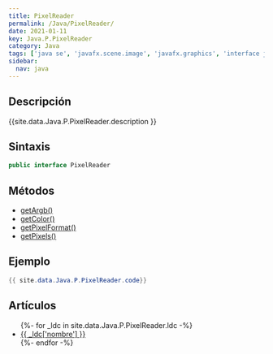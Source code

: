 ```yaml
---
title: PixelReader
permalink: /Java/PixelReader/
date: 2021-01-11
key: Java.P.PixelReader
category: Java
tags: ['java se', 'javafx.scene.image', 'javafx.graphics', 'interface java', 'JavaFX 2.2']
sidebar: 
  nav: java
---
```


## Descripción
{{site.data.Java.P.PixelReader.description }}

## Sintaxis
~~~java
public interface PixelReader
~~~

## Métodos
* [getArgb()](/Java/PixelReader/getArgb)
* [getColor()](/Java/PixelReader/getColor)
* [getPixelFormat()](/Java/PixelReader/getPixelFormat)
* [getPixels()](/Java/PixelReader/getPixels)

## Ejemplo
~~~java
{{ site.data.Java.P.PixelReader.code}}
~~~

## Artículos
<ul>
{%- for _ldc in site.data.Java.P.PixelReader.ldc -%}
   <li>
       <a href="{{_ldc['url'] }}">{{ _ldc['nombre'] }}</a>
   </li>
{%- endfor -%}
</ul>
